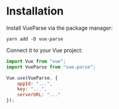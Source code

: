 # Installation

Install VueParse via the package manager:

```shell
yarn add -D vue-parse
```

Connect it to your Vue project:

```js
import Vue from "vue";
import VueParse from "vue-parse";

Vue.use(VueParse, {
    appId: "...",
    key: "...",
    serverURL: "..."
});
```
